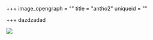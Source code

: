 +++
image_opengraph = ""
title = "antho2"
uniqueid = ""

+++
dazdzadad

![](https://res.cloudinary.com/dxswtxauo/image/upload/v1580761016/Paradise_Sat_Sil_0029_hvk4zl.jpg)